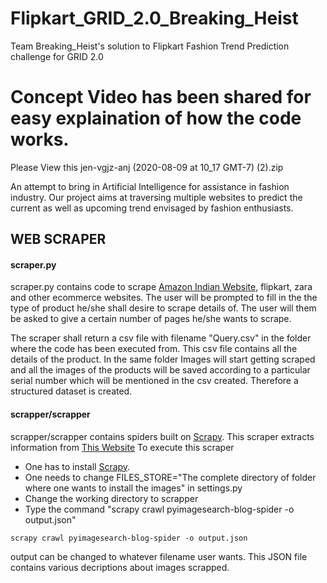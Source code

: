 # **Flipkart_GRID_2.0_Breaking_Heist**
Team Breaking_Heist's solution to Flipkart Fashion Trend Prediction challenge for GRID 2.0

# Concept Video has been shared for easy explaination of how the code works.
Please View this jen-vgjz-anj (2020-08-09 at 10_17 GMT-7) (2).zip

An attempt to bring in Artificial Intelligence for assistance in fashion industry. Our project aims at traversing multiple websites to predict the current as well as upcoming trend envisaged by fashion enthusiasts.

## WEB SCRAPER 
#### scraper.py
scraper.py contains code to scrape [Amazon Indian Website](https://www.amazon.in/), flipkart, zara and other ecommerce websites. 
The user will be prompted to fill in the the type of product he/she shall desire to scrape details of.
The user will them be asked to give a certain number of pages he/she wants to scrape.

The scraper shall return a csv file with filename "Query.csv" in the folder where the code has been executed from. This csv file contains all the details of the product.
In the same folder Images will start getting scraped and all the images of the products will be saved according to a particular serial number which will be mentioned in the csv created. Therefore a structured dataset is created.

#### scrapper/scrapper
scrapper/scrapper contains spiders built on [Scrapy](https://scrapy.org/).
This scraper extracts information from [This Website](https://fashionvignette.blogspot.com/)
To execute this scraper 
- One has to install [Scrapy](https://docs.scrapy.org/en/latest/intro/install.html). 
- One needs to change FILES_STORE="The complete directory of folder where one wants to install the images" in settings.py
- Change the working directory to scrapper
- Type the command "scrapy crawl pyimagesearch-blog-spider -o output.json"
```
scrapy crawl pyimagesearch-blog-spider -o output.json
```
output can be changed to whatever filename user wants. This JSON file contains various decriptions about images scrapped.
